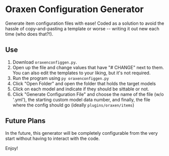 # Oraxen Configuration Generator

Generate item configuration files with ease! Coded as a solution to avoid the hassle of copy-and-pasting a template or worse -- writing it out new each time (who does that?!).

## Use
1. Download `oraxenconfiggen.py`.
2. Open up the file and change values that have "# CHANGE" next to them. You can also edit the templates to your liking, but it's not required.
3. Run the program using `py oraxenconfiggen.py`
4. Click "Open Folder" and open the folder that holds the target models
5. Click on each model and indicate if they should be sittable or not.
6. Click "Generate Configuration File" and choose the name of the file (w/o '.yml'), the starting custom model data number, and finally, the file where the config should go (ideally `plugins/oraxen/items`)

## Future Plans
In the future, this generator will be completely configurable from the very start without having to interact with the code.

Enjoy!